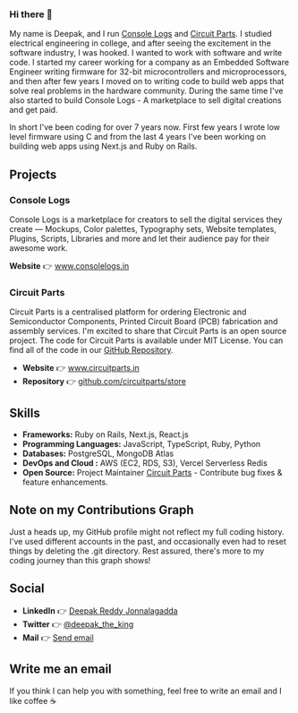 ### Hi there 👋
My name is Deepak, and I run <a href="https://consolelogs.in" target="_blank">Console Logs</a> and <a href="https://circuitparts.in" target="_blank">Circuit Parts</a>. I studied electrical engineering in college, and after seeing the excitement in the software industry, I was hooked. I wanted to work with software and write code. I started my career working for a company as an Embedded Software Engineer writing firmware for 32-bit microcontrollers and microprocessors, and then after few years I moved on to writing code to build web apps that solve real problems in the hardware community. During the same time I've also started to build Console Logs - A marketplace to sell digital creations and get paid.

In short I've been coding for over 7 years now. First few years I wrote low level firmware using C and from the last 4 years I've been working on building web apps using Next.js and Ruby on Rails.

## Projects

### Console Logs
Console Logs is a marketplace for creators to sell the digital services they create — Mockups, Color palettes, Typography sets, Website templates, Plugins, Scripts, Libraries and more and let their audience pay for their awesome work.

  **Website** 👉 <a href="https://consolelogs.in" target="_blank">www.consolelogs.in</a>

### Circuit Parts
Circuit Parts is a centralised platform for ordering Electronic and Semiconductor Components, Printed Circuit Board (PCB) fabrication and assembly services. I'm excited to share that Circuit Parts is an open source project. The code for Circuit Parts is available under MIT License. You can find all of the code in our <a href="https://github.com/circuitparts/store" target="_blank">GitHub Repository</a>.

- **Website** 👉 <a href="https://circuitparts.in" target="_blank">www.circuitparts.in</a>
- **Repository** 👉 <a href="https://github.com/circuitparts/store" target="_blank">github.com/circuitparts/store</a>

## Skills
- **Frameworks:** Ruby on Rails, Next.js, React.js
- **Programming Languages:** JavaScript, TypeScript, Ruby, Python
- **Databases:** PostgreSQL, MongoDB Atlas
- **DevOps and Cloud :** AWS (EC2, RDS, S3), Vercel Serverless Redis
- **Open Source:** Project Maintainer [Circuit Parts](https://github.com/circuitparts/store) - Contribute bug fixes & feature enhancements.

## Note on my Contributions Graph
Just a heads up, my GitHub profile might not reflect my full coding history. I've used different accounts in the past, and occasionally even had to reset things by deleting the .git directory.  Rest assured, there's more to my coding journey than this graph shows! 

## Social
- **LinkedIn** 👉 <a href="https://www.linkedin.com/in/deepak-reddy-jonnalagadda/" target="_blank">Deepak Reddy Jonnalagadda</a>
- **Twitter** 👉 <a href="https://twitter.com/deepak_the_king" target="_blank">@deepak_the_king</a>
- **Mail** 👉 <a href="mailto:deepakreddy.jdr@gmail.com">Send email</a>

## Write me an email
If you think I can help you with something, feel free to write an email and I like coffee ☕️
